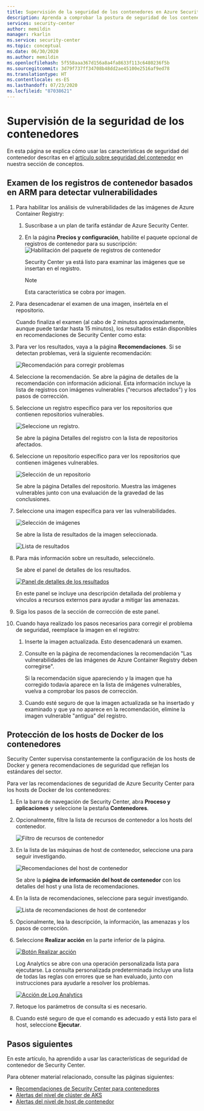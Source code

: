 ```yaml
---
title: Supervisión de la seguridad de los contenedores en Azure Security Center
description: Aprenda a comprobar la postura de seguridad de los contenedores desde Azure Security Center
services: security-center
author: memildin
manager: rkarlin
ms.service: security-center
ms.topic: conceptual
ms.date: 06/30/2020
ms.author: memildin
ms.openlocfilehash: 5f558aaa367d156a8a4fa8633f113c6480236f5b
ms.sourcegitcommit: 3d79f737ff34708b48dd2ae45100e2516af9ed78
ms.translationtype: HT
ms.contentlocale: es-ES
ms.lasthandoff: 07/23/2020
ms.locfileid: "87038621"
---
```

# <a name="monitor-the-security-of-your-containers"></a>Supervisión de la seguridad de los contenedores

En esta página se explica cómo usar las características de seguridad del contenedor descritas en el [artículo sobre seguridad del contenedor](container-security.md) en nuestra sección de conceptos.


## <a name="scanning-your-arm-based-container-registries-for-vulnerabilities"></a>Examen de los registros de contenedor basados en ARM para detectar vulnerabilidades 

1. Para habilitar los análisis de vulnerabilidades de las imágenes de Azure Container Registry:

    1. Suscríbase a un plan de tarifa estándar de Azure Security Center.

    1. En la página **Precios y configuración**, habilite el paquete opcional de registros de contenedor para su suscripción: ![Habilitación del paquete de registros de contenedor](media/monitor-container-security/enabling-container-registries-bundle.png)

        Security Center ya está listo para examinar las imágenes que se insertan en el registro. 

        >[!NOTE]
        >Esta característica se cobra por imagen.


1. Para desencadenar el examen de una imagen, insértela en el repositorio. 

    Cuando finaliza el examen (al cabo de 2 minutos aproximadamente, aunque puede tardar hasta 15 minutos), los resultados están disponibles en recomendaciones de Security Center como esta:

1. Para ver los resultados, vaya a la página **Recomendaciones**. Si se detectan problemas, verá la siguiente recomendación:

    ![Recomendación para corregir problemas ](media/monitor-container-security/acr-finding.png)

1. Seleccione la recomendación. 
    Se abre la página de detalles de la recomendación con información adicional. Esta información incluye la lista de registros con imágenes vulnerables ("recursos afectados") y los pasos de corrección. 

1. Seleccione un registro específico para ver los repositorios que contienen repositorios vulnerables.

    ![Seleccione un registro.](media/monitor-container-security/acr-finding-select-registry.png)

    Se abre la página Detalles del registro con la lista de repositorios afectados.

1. Seleccione un repositorio específico para ver los repositorios que contienen imágenes vulnerables.

    ![Selección de un repositorio](media/monitor-container-security/acr-finding-select-repository.png)

    Se abre la página Detalles del repositorio. Muestra las imágenes vulnerables junto con una evaluación de la gravedad de las conclusiones.

1. Seleccione una imagen específica para ver las vulnerabilidades.

    ![Selección de imágenes](media/monitor-container-security/acr-finding-select-image.png)

    Se abre la lista de resultados de la imagen seleccionada.

    ![Lista de resultados](media/monitor-container-security/acr-findings.png)

1. Para más información sobre un resultado, selecciónelo. 

    Se abre el panel de detalles de los resultados.

    [![Panel de detalles de los resultados](media/monitor-container-security/acr-finding-details-pane.png)](media/monitor-container-security/acr-finding-details-pane.png#lightbox)

    En este panel se incluye una descripción detallada del problema y vínculos a recursos externos para ayudar a mitigar las amenazas.

1. Siga los pasos de la sección de corrección de este panel.

1. Cuando haya realizado los pasos necesarios para corregir el problema de seguridad, reemplace la imagen en el registro:

    1. Inserte la imagen actualizada. Esto desencadenará un examen. 
    
    1. Consulte en la página de recomendaciones la recomendación "Las vulnerabilidades de las imágenes de Azure Container Registry deben corregirse". 
    
        Si la recomendación sigue apareciendo y la imagen que ha corregido todavía aparece en la lista de imágenes vulnerables, vuelva a comprobar los pasos de corrección.

    1. Cuando esté seguro de que la imagen actualizada se ha insertado y examinado y que ya no aparece en la recomendación, elimine la imagen vulnerable "antigua" del registro.


## <a name="hardening-your-containers-docker-hosts"></a>Protección de los hosts de Docker de los contenedores

Security Center supervisa constantemente la configuración de los hosts de Docker y genera recomendaciones de seguridad que reflejan los estándares del sector.

Para ver las recomendaciones de seguridad de Azure Security Center para los hosts de Docker de los contenedores:

1. En la barra de navegación de Security Center, abra  **Proceso y aplicaciones** y seleccione la pestaña **Contenedores**.

1. Opcionalmente, filtre la lista de recursos de contenedor a los hosts del contenedor.

    ![Filtro de recursos de contenedor](media/monitor-container-security/container-resources-filter.png)

1. En la lista de las máquinas de host de contenedor, seleccione una para seguir investigando.

    ![Recomendaciones del host de contenedor](media/monitor-container-security/container-resources-filtered-to-hosts.png)

    Se abre la **página de información del host de contenedor** con los detalles del host y una lista de recomendaciones.

1. En la lista de recomendaciones, seleccione para seguir investigando.

    ![Lista de recomendaciones de host de contenedor](media/monitor-container-security/container-host-rec.png)

1. Opcionalmente, lea la descripción, la información, las amenazas y los pasos de corrección. 

1. Seleccione **Realizar acción** en la parte inferior de la página.

    [![Botón Realizar acción](media/monitor-container-security/host-security-take-action-button.png)](media/monitor-container-security/host-security-take-action.png#lightbox)

    Log Analytics se abre con una operación personalizada lista para ejecutarse. La consulta personalizada predeterminada incluye una lista de todas las reglas con errores que se han evaluado, junto con instrucciones para ayudarle a resolver los problemas.

    [![Acción de Log Analytics](media/monitor-container-security/log-analytics-for-action-small.png)](media/monitor-container-security/log-analytics-for-action.png#lightbox)

1. Retoque los parámetros de consulta si es necesario.

1. Cuando esté seguro de que el comando es adecuado y está listo para el host, seleccione **Ejecutar**.



## <a name="next-steps"></a>Pasos siguientes

En este artículo, ha aprendido a usar las características de seguridad de contenedor de Security Center. 

Para obtener material relacionado, consulte las páginas siguientes: 

- [Recomendaciones de Security Center para contenedores](recommendations-reference.md#recs-containers)
- [Alertas del nivel de clúster de AKS](alerts-reference.md#alerts-akscluster)
- [Alertas del nivel de host de contenedor](alerts-reference.md#alerts-containerhost)
